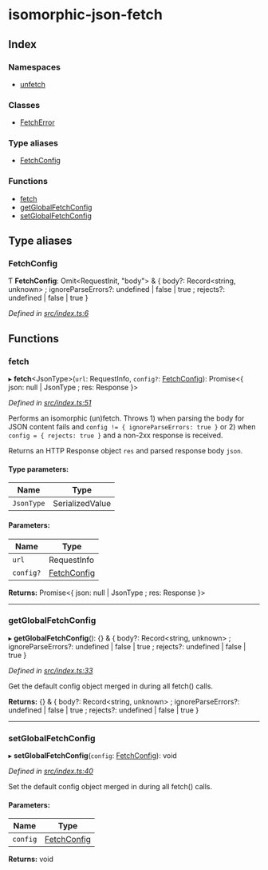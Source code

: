 # isomorphic-json-fetch

## Index

### Namespaces

* [unfetch](modules/unfetch.md)

### Classes

* [FetchError](classes/fetcherror.md)

### Type aliases

* [FetchConfig](README.md#fetchconfig)

### Functions

* [fetch](README.md#fetch)
* [getGlobalFetchConfig](README.md#getglobalfetchconfig)
* [setGlobalFetchConfig](README.md#setglobalfetchconfig)

## Type aliases

### FetchConfig

Ƭ  **FetchConfig**: Omit\<RequestInit, \"body\"> & { body?: Record\<string, unknown> ; ignoreParseErrors?: undefined \| false \| true ; rejects?: undefined \| false \| true  }

*Defined in [src/index.ts:6](https://github.com/Xunnamius/isomorphic-json-fetch/blob/7633f88/src/index.ts#L6)*

## Functions

### fetch

▸ **fetch**\<JsonType>(`url`: RequestInfo, `config?`: [FetchConfig](README.md#fetchconfig)): Promise\<{ json: null \| JsonType ; res: Response  }>

*Defined in [src/index.ts:51](https://github.com/Xunnamius/isomorphic-json-fetch/blob/7633f88/src/index.ts#L51)*

Performs an isomorphic (un)fetch. Throws 1) when parsing the body for JSON
content fails and `config != { ignoreParseErrors: true }` or 2) when `config
= { rejects: true }` and a non-2xx response is received.

Returns an HTTP Response object `res` and parsed response body `json`.

#### Type parameters:

Name | Type |
------ | ------ |
`JsonType` | SerializedValue |

#### Parameters:

Name | Type |
------ | ------ |
`url` | RequestInfo |
`config?` | [FetchConfig](README.md#fetchconfig) |

**Returns:** Promise\<{ json: null \| JsonType ; res: Response  }>

___

### getGlobalFetchConfig

▸ **getGlobalFetchConfig**(): {} & { body?: Record\<string, unknown> ; ignoreParseErrors?: undefined \| false \| true ; rejects?: undefined \| false \| true  }

*Defined in [src/index.ts:33](https://github.com/Xunnamius/isomorphic-json-fetch/blob/7633f88/src/index.ts#L33)*

Get the default config object merged in during all fetch() calls.

**Returns:** {} & { body?: Record\<string, unknown> ; ignoreParseErrors?: undefined \| false \| true ; rejects?: undefined \| false \| true  }

___

### setGlobalFetchConfig

▸ **setGlobalFetchConfig**(`config`: [FetchConfig](README.md#fetchconfig)): void

*Defined in [src/index.ts:40](https://github.com/Xunnamius/isomorphic-json-fetch/blob/7633f88/src/index.ts#L40)*

Set the default config object merged in during all fetch() calls.

#### Parameters:

Name | Type |
------ | ------ |
`config` | [FetchConfig](README.md#fetchconfig) |

**Returns:** void
